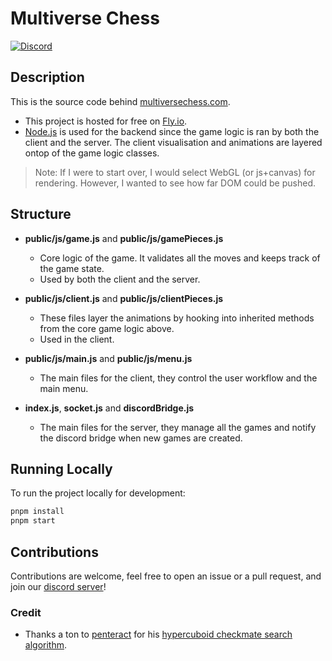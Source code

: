 # Multiverse Chess

[![Discord](https://img.shields.io/discord/763763925140635659?label=Discord&logo=discord&logoColor=white)](https://discord.gg/UgVKykY)



## Description

This is the source code behind [multiversechess.com](https://multiversechess.com/).

- This project is hosted for free on [Fly.io](https://fly.io/).
- [Node.js](https://nodejs.org/en/docs) is used for the backend since the game logic is ran by both the client and the server. The client visualisation and animations are layered ontop of the game logic classes.

> Note: If I were to start over, I would select WebGL (or js+canvas) for rendering. However, I wanted to see how far DOM could be pushed.

## Structure

- **public/js/game.js** and **public/js/gamePieces.js**
  - Core logic of the game. It validates all the moves and keeps track of the game state. 
  - Used by both the client and the server.


- **public/js/client.js** and **public/js/clientPieces.js**
  - These files layer the animations by hooking into inherited methods from the core game logic above.
  - Used in the client.


- **public/js/main.js** and **public/js/menu.js**
  - The main files for the client, they control the user workflow and the main menu.

- **index.js**, **socket.js** and **discordBridge.js**
  - The main files for the server, they manage all the games and notify the discord bridge when new games are created.

## Running Locally

To run the project locally for development:
```bash
pnpm install
pnpm start
```

## Contributions

Contributions are welcome, feel free to open an issue or a pull request, and join our [discord server](https://discord.gg/UgVKykY)!

### Credit

- Thanks a ton to [penteract](https://github.com/penteract) for his [hypercuboid checkmate search algorithm](https://github.com/penteract/hcuboid-ts).